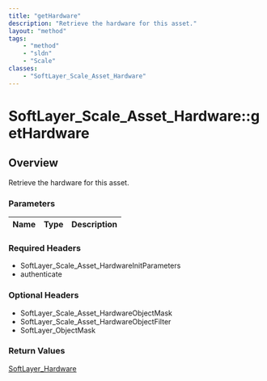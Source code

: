 ```yaml
---
title: "getHardware"
description: "Retrieve the hardware for this asset."
layout: "method"
tags:
    - "method"
    - "sldn"
    - "Scale"
classes:
    - "SoftLayer_Scale_Asset_Hardware"
---
```

# SoftLayer_Scale_Asset_Hardware::getHardware
## Overview 
Retrieve the hardware for this asset.

### Parameters 
|Name | Type | Description |
| --- | --- | --- |


### Required Headers
* SoftLayer_Scale_Asset_HardwareInitParameters
* authenticate

### Optional Headers
* SoftLayer_Scale_Asset_HardwareObjectMask
* SoftLayer_Scale_Asset_HardwareObjectFilter
* SoftLayer_ObjectMask

### Return Values
<a href='/reference/datatypes/SoftLayer_Hardware'>SoftLayer_Hardware </a>

